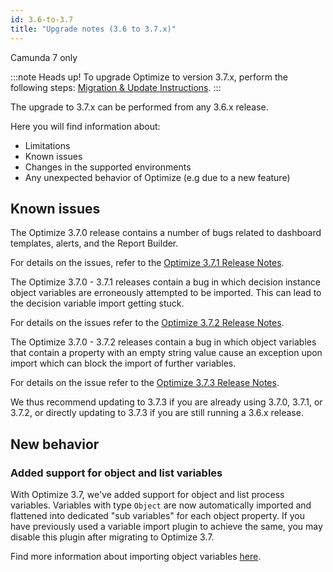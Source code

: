 ```yaml
---
id: 3.6-to-3.7
title: "Upgrade notes (3.6 to 3.7.x)"
---
```


<span class="badge badge--platform">Camunda 7 only</span>

:::note Heads up!
To upgrade Optimize to version 3.7.x, perform the following steps: [Migration & Update Instructions](./instructions.md).
:::

The upgrade to 3.7.x can be performed from any 3.6.x release.

Here you will find information about:

- Limitations
- Known issues
- Changes in the supported environments
- Any unexpected behavior of Optimize (e.g due to a new feature)

## Known issues

The Optimize 3.7.0 release contains a number of bugs related to dashboard templates, alerts, and the Report Builder.

For details on the issues, refer to the [Optimize 3.7.1 Release Notes](https://jira.camunda.com/secure/ReleaseNote.jspa?projectId=10730&version=17434).

The Optimize 3.7.0 - 3.7.1 releases contain a bug in which decision instance object variables are erroneously attempted to be imported. This can lead to the decision variable import getting stuck.

For details on the issues refer to the [Optimize 3.7.2 Release Notes](https://jira.camunda.com/secure/ReleaseNote.jspa?projectId=10730&version=17441).

The Optimize 3.7.0 - 3.7.2 releases contain a bug in which object variables that contain a property with an empty string value cause an exception upon import which can block the import of further variables.

For details on the issue refer to the [Optimize 3.7.3 Release Notes](https://jira.camunda.com/secure/ReleaseNote.jspa?projectId=10730&version=17452).

We thus recommend updating to 3.7.3 if you are already using 3.7.0, 3.7.1, or 3.7.2, or directly updating to 3.7.3 if you are still running a 3.6.x release.

## New behavior

### Added support for object and list variables

With Optimize 3.7, we've added support for object and list process variables. Variables with type `Object` are now automatically imported and flattened into dedicated "sub variables" for each object property. If you have previously used a variable import plugin to achieve the same, you may disable this plugin after migrating to Optimize 3.7.

Find more information about importing object variables [here](./../configuration/object-variables.md).
